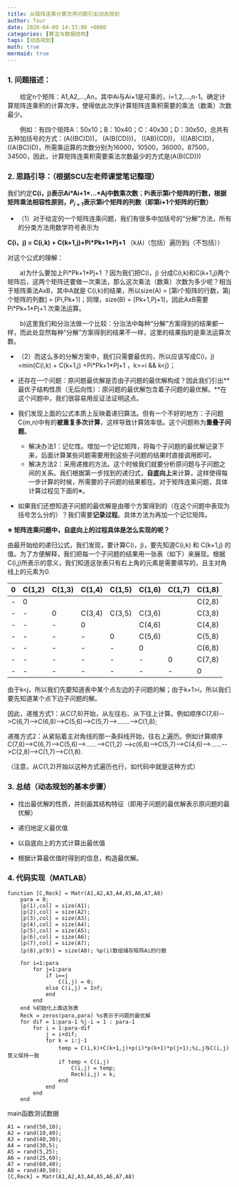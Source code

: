 ```yaml
---
title: 从矩阵连乘计算次序问题引出动态规划
author: Tour
date: 2020-04-09 14:33:00 +0800
categories: [算法与数据结构]
tags: [动态规划]
math: true
mermaid: true
---
```


### 1. **问题描述**：

　　给定n个矩阵：A1,A2,...,An，其中Ai与Ai+1是可乘的，i=1,2,…,n-1。确定计算矩阵连乘积的计算次序，使得依此次序计算矩阵连乘积需要的乘法（数乘）次数最少。

　　例如：有四个矩阵A：50x10；B：10x40；C：40x30；D：30x50，总共有五种加括号的方式：(A((BC)D))， (A(B(CD)))， ((AB)(CD))， (((AB)C)D)， ((A(BC))D)，所需乘运算的次数分别为16000，10500，36000，87500，34500，因此，计算矩阵连乘积需要乘法次数最少的方式是(A(B(CD)))

### 2. **思路引导：**（根据SCU左老师课堂笔记整理）

我们约定**C(i，j)表示Ai\*Ai+1\*…\*Aj中数乘次数**；**Pi表示第i个矩阵的行数，根据矩阵乘法相容性原则，$P_{i+1}$表示第i个矩阵的列数（即第i+1个矩阵的行数）**

* （1）对于给定的一个矩阵连乘问题，我们有很多中加括号的“分解”方法，所有的分类方法用数学符号表示为

**C(i，j) = C(i,k) + C(k+1,j)+Pi\*Pk+1\*Pj+1** （k从i（包括）遍历到j（不包括））

对这个公式的理解：

　　a)为什么要加上Pi\*Pk+1\*Pj+1 ？因为我们把C(i，j) 分成C(i,k)和C(k+1,j)两个矩阵后，这两个矩阵还要做一次乘法，那么这次乘法（数乘）次数为多少呢？相当于矩阵乘法AxB，其中A就是 C(i,k)的结果，所以size(A) = [第i个矩阵的行数，第j个矩阵的列数] = [Pi,Pk+1]；同理，size(B) = [Pk+1,Pj+1]，因此AxB需要Pi\*Pk+1*Pj+1 次乘法运算。

　　b)这里我们和分治法做一个比较：分治法中每种“分解”方案得到的结果都一样，而此处显然每种“分解”方案得到的结果不一样，这里的结果指的是乘法运算次数。

* （2）而这么多的分解方案中，我们只需要最优的，所以应该写成C(i，j) =min{C(i,k) + C(k+1,j) +Pi\*Pk+1*Pj+1 ，k>=i && k<j}；

* 还存在一个问题：原问题最优解是否由子问题的最优解构成？因此我们引出**最优子结构性质（无后向性）：原问题的最优解包含着子问题的最优解。**在这个问题中，我们很容易用反证法证明这点。

* 我们发现上面的公式本质上反映着递归算法。但有一个不好的地方：子问题C(m,n)中有的**被重复多次计算**，这样导致计算效率低。这个问题称为**重叠子问题**。
  * 解决办法1：记忆性。增加一个记忆矩阵，将每个子问题的最优解记录下来，后面计算某些问题需要用到这些子问题的结果时直接调用即可。
  * 解决方法2：采用递推的方法。这个时候我们就要分析原问题与子问题之间的关系。我们根据第一步找到的递归式，**自底向上**来计算，这样使得每一步计算的时候，所需要的子问题的结果都在。对于矩阵连乘问题，具体计算过程见下面的※。

* 如果我们还想知道子问题的最优解是由哪个方案得到的（在这个问题中表现为括号怎么分的）？我们需要**记录过程**。具体方法为再加一个记忆矩阵。

**※ 矩阵连乘问题中，自底向上的过程具体是怎么实现的呢？**

由最开始给的递归公式，我们发现，要计算C(i，j)，要先知道C(i,k) 和 C(k+1,j) 的值。为了方便解释，我们把每一个子问题的结果用一张表（如下）来展现。根据C(i,j)所表示的意义，我们知道这张表只有右上角的元素是需要填写的，且主对角线上的元素为0.

| 0    | C(1,2) | C(1,3) | C(1,4) | C(1,5) | C(1,6) | C(1,7) | C(1,8) |
| ---- | ------ | ------ | ------ | ------ | ------ | ------ | ------ |
| -    | 0      |        |        |        |        |        | C(2,8) |
| -    | -      | 0      | C(3,4) | C(3,5) | C(3,6) |        | C(3,8) |
| -    | -      | -      | 0      |        | C(4,6) |        | C(4,8) |
| -    | -      | -      | -      | 0      | C(5,6) |        | C(5,8) |
| -    | -      | -      | -      | -      | 0      |        | C(6,8) |
| -    | -      | -      | -      | -      | -      | 0      | C(7,8) |
| -    | -      | -      | -      | -      | -      | -      | 0      |

由于k<j，所以我们先要知道表中某个点左边的子问题的解；由于k+1>i，所以我们要先知道某个点下边子问题的解。

因此，递推方式1：从C(7,8)开始，从左往右、从下往上计算。例如顺序C(7,8)-->C(6,7)-->C(6,8)-->C(5,6)-->C(5,7)-->.......-->C(1,8);

递推方式2：从紧贴着主对角线的那一条斜线开始，往右上遍历。例如计算顺序C(7,8)-->C(6,7)-->C(5,6)-->......-->C(1,2) -->c(6,8)-->C(5,7)-->C(4,6)-->......-->C(2,8)-->C(1,7)-->C(1,8).

（注意，从C(1,2)开始以这种方式遍历也行，如代码中就是这种方式）

 

### 3. **总结（动态规划的基本步骤）**

* 找出最优解的性质，并刻画其结构特征（即用子问题的最优解表示原问题的最优解）

* 递归地定义最优值

* 以自底向上的方式计算出最优值

* 根据计算最优值时得到的信息，构造最优解。

 

### 4. **代码实现（MATLAB）**

```
function [C,Reck] = Matr(A1,A2,A3,A4,A5,A6,A7,A8)
    para = 8;
    [p(1),col] = size(A1); 
    [p(2),col] = size(A2); 
    [p(3),col] = size(A3); 
    [p(4),col] = size(A4); 
    [p(5),col] = size(A5); 
    [p(6),col] = size(A6); 
    [p(7),col] = size(A7); 
    [p(8),p(9)] = size(A8); %p(i)数组储存矩阵Ai的行数

    for i=1:para
        for j=1:para
            if i==j
                C(i,j) = 0;
            else C(i,j) = Inf;
            end
        end
    end %初始化上面这张表
    Reck = zeros(para,para) %s表示子问题的最优解
    for dif = 1:para-1 %j-i = 1 : para-1
        for i = 1:para-dif
            j = i+dif;
            for k = i:j-1
                temp = C(i,k)+C(k+1,j)+p(i)*p(k+1)*p(j+1);%i,j与C(i,j)意义保持一致
                if temp < C(i,j)
                    C(i,j) = temp;
                    Reck(i,j) = k;
                end
            end
        end
    end
```

main函数测试数据

```
A1 = rand(50,10);
A2 = rand(10,40);
A3 = rand(40,30);
A4 = rand(30,5);
A5 = rand(5,25);
A6 = rand(25,60);
A7 = rand(60,40);
A8 = rand(40,50);
[C,Reck] = Matr(A1,A2,A3,A4,A5,A6,A7,A8)
```

